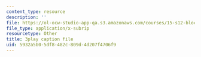 ```yaml
---
content_type: resource
description: ''
file: https://ol-ocw-studio-app-qa.s3.amazonaws.com/courses/15-s12-blockchain-and-money-fall-2018/5932a5b05df8482c809d4d207f4706f9_lPD9fx8fK1k.srt
file_type: application/x-subrip
resourcetype: Other
title: 3play caption file
uid: 5932a5b0-5df8-482c-809d-4d207f4706f9
---
```

